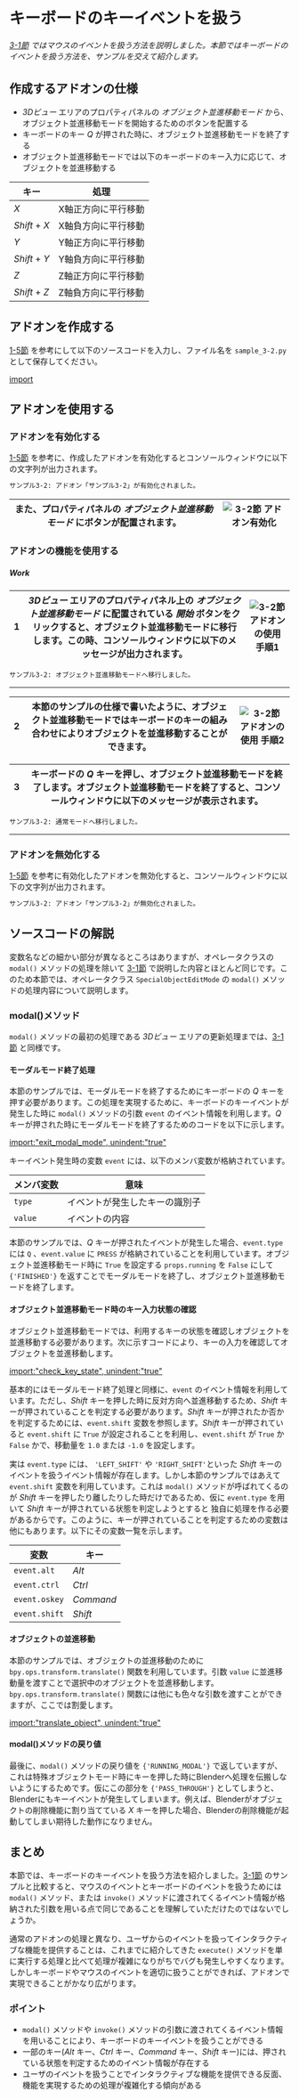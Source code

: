 <div id="sect_title_img_3_2"></div>

<div id="sect_title_text"></div>

# キーボードのキーイベントを扱う

<div id="preface"></div>

###### [3-1節](../01_Handle_Mouse_Click_Event.md) ではマウスのイベントを扱う方法を説明しました。本節ではキーボードのイベントを扱う方法を、サンプルを交えて紹介します。

## 作成するアドオンの仕様

* *3Dビュー* エリアのプロパティパネルの *オブジェクト並進移動モード* から、オブジェクト並進移動モードを開始するためのボタンを配置する
* キーボードのキー *Q* が押された時に、オブジェクト並進移動モードを終了する
* オブジェクト並進移動モードでは以下のキーボードのキー入力に応じて、オブジェクトを並進移動する

|キー|処理|
|---|---|
|*X*|X軸正方向に平行移動|
|*Shift* + *X*|X軸負方向に平行移動|
|*Y*|Y軸正方向に平行移動|
|*Shift* + *Y*|Y軸負方向に平行移動|
|*Z*|Z軸正方向に平行移動|
|*Shift* + *Z*|Z軸負方向に平行移動|


## アドオンを作成する

[1-5節](../chapter_01/05_Install_own_Add-on.md) を参考にして以下のソースコードを入力し、ファイル名を ```sample_3-2.py``` として保存してください。


[import](../../sample/src/chapter_03/sample_3-2.py)

## アドオンを使用する

### アドオンを有効化する

[1-5節](../chapter_01/05_Install_own_Add-on.md) を参考に、作成したアドオンを有効化するとコンソールウィンドウに以下の文字列が出力されます。

```sh
サンプル3-2: アドオン「サンプル3-2」が有効化されました。
```

<div id="sidebyside"></div>

|また、プロパティパネルの *オブジェクト並進移動モード* にボタンが配置されます。|![3-2節 アドオン有効化](https://dl.dropboxusercontent.com/s/sgjvumciomz3uh4/enable_add-on.png "3-2節 アドオン有効化")|
|---|---|


### アドオンの機能を使用する

<div id="process_title"></div>

##### Work

<div id="process"></div>

|<div id="box">1</div>|*3Dビュー* エリアのプロパティパネル上の *オブジェクト並進移動モード* に配置されている *開始* ボタンをクリックすると、オブジェクト並進移動モードに移行します。この時、コンソールウィンドウに以下のメッセージが出力されます。|![3-2節 アドオンの使用 手順1](https://dl.dropboxusercontent.com/s/io4co0ap9qnphb5/use_add-on_1.png "3-2節 アドオンの使用 手順1")|
|---|---|---|

```sh
サンプル3-2: オブジェクト並進移動モードへ移行しました。
```


<div id="process_sep"></div>

---


<div id="process"></div>

|<div id="box">2</div>|本節のサンプルの仕様で書いたように、オブジェクト並進移動モードではキーボードのキーの組み合わせによりオブジェクトを並進移動することができます。|![3-2節 アドオンの使用 手順2](https://dl.dropboxusercontent.com/s/7ygmch24qzmfcb0/use_add-on_2.png "3-2節 アドオンの使用 手順2")|
|---|---|---|



<div id="process_noimg"></div>

|<div id="box">3</div>|キーボードの *Q* キーを押し、オブジェクト並進移動モードを終了します。オブジェクト並進移動モードを終了すると、コンソールウィンドウに以下のメッセージが表示されます。|
|---|---|

```sh
サンプル3-2: 通常モードへ移行しました。
```


<div id="process_start_end"></div>

---


### アドオンを無効化する

[1-5節](../chapter_01/05_Install_own_Add-on.md) を参考に有効化したアドオンを無効化すると、コンソールウィンドウに以下の文字列が出力されます。

```sh
サンプル3-2: アドオン「サンプル3-2」が無効化されました。
```


## ソースコードの解説

変数名などの細かい部分が異なるところはありますが、オペレータクラスの ```modal()``` メソッドの処理を除いて [3-1節](01_Handle_Mouse_Click_Event.md) で説明した内容とほとんど同じです。このため本節では、オペレータクラス ```SpecialObjectEditMode``` の ```modal()``` メソッドの処理内容について説明します。

### modal()メソッド

```modal()``` メソッドの最初の処理である *3Dビュー* エリアの更新処理までは、[3-1節](01_Handle_Mouse_Click_Event.md) と同様です。

#### モーダルモード終了処理

本節のサンプルでは、モーダルモードを終了するためにキーボードの *Q* キーを押す必要があります。この処理を実現するために、キーボードのキーイベントが発生した時に ```modal()``` メソッドの引数 ```event``` のイベント情報を利用します。*Q* キーが押された時にモーダルモードを終了するためのコードを以下に示します。

[import:"exit_modal_mode", unindent:"true"](../../sample_raw/src/chapter_03/sample_3-2.py)

キーイベント発生時の変数 ```event``` には、以下のメンバ変数が格納されています。

|メンバ変数|意味|
|---|---|
|```type```|イベントが発生したキーの識別子|
|```value```|イベントの内容|

本節のサンプルでは、*Q* キーが押されたイベントが発生した場合、```event.type``` には ```Q``` 、```event.value``` に ```PRESS``` が格納されていることを利用しています。オブジェクト並進移動モード時に ```True``` を設定する ```props.running``` を ```False``` にして ```{'FINISHED'}``` を返すことでモーダルモードを終了し、オブジェクト並進移動モードを終了します。

#### オブジェクト並進移動モード時のキー入力状態の確認

オブジェクト並進移動モードでは、利用するキーの状態を確認しオブジェクトを並進移動する必要があります。次に示すコードにより、キーの入力を確認してオブジェクトを並進移動します。

[import:"check_key_state", unindent:"true"](../../sample_raw/src/chapter_03/sample_3-2.py)

基本的にはモーダルモード終了処理と同様に、```event``` のイベント情報を利用しています。ただし、*Shift* キーを押した時に反対方向へ並進移動するため、*Shift* キーが押されていることを判定する必要があります。*Shift* キーが押されたか否かを判定するためには、```event.shift``` 変数を参照します。*Shift* キーが押されていると ```event.shift``` に ```True``` が設定されることを利用し、```event.shift``` が ```True``` か ```False``` かで、移動量を ```1.0``` または ```-1.0``` を設定します。

実は ```event.type``` には、 ```'LEFT_SHIFT'``` や ```'RIGHT_SHIFT'```といった *Shift* キーのイベントを扱うイベント情報が存在します。しかし本節のサンプルではあえて ```event.shift``` 変数を利用しています。これは ```modal()``` メソッドが呼ばれてくるのが *Shift* キーを押したり離したりした時だけであるため、仮に ```event.type``` を用いて *Shift* キーが押されている状態を判定しようとすると 独自に処理を作る必要があるからです。このように、キーが押されていることを判定するための変数は他にもあります。以下にその変数一覧を示します。

|変数|キー|
|---|---|
|```event.alt```|*Alt*|
|```event.ctrl```|*Ctrl*|
|```event.oskey```|*Command*|
|```event.shift```|*Shift*|


#### オブジェクトの並進移動

本節のサンプルでは、オブジェクトの並進移動のために ```bpy.ops.transform.translate()``` 関数を利用しています。引数 ```value``` に並進移動量を渡すことで選択中のオブジェクトを並進移動します。```bpy.ops.transform.translate()``` 関数には他にも色々な引数を渡すことができますが、ここでは割愛します。

[import:"translate_object", unindent:"true"](../../sample_raw/src/chapter_03/sample_3-2.py)

#### modal()メソッドの戻り値

最後に、```modal()``` メソッドの戻り値を ```{'RUNNING_MODAL'}``` で返していますが、これは特殊オブジェクトモード時にキーを押した時にBlenderへ処理を伝搬しないようにするためです。仮にこの部分を ```{'PASS_THROUGH'}``` としてしまうと、Blenderにもキーイベントが発生してしまいます。例えば、Blenderがオブジェクトの削除機能に割り当てている *X* キーを押した場合、Blenderの削除機能が起動してしまい期待した動作になりません。

## まとめ

本節では、キーボードのキーイベントを扱う方法を紹介しました。[3-1節](01_Handle_Mouse_Click_Event.md) のサンプルと比較すると、マウスのイベントとキーボードのイベントを扱うためには ```modal()``` メソッド、または ```invoke()``` メソッドに渡されてくるイベント情報が格納された引数を用いる点で同じであることを理解していただけたのではないでしょうか。

通常のアドオンの処理と異なり、ユーザからのイベントを扱ってインタラクティブな機能を提供することは、これまでに紹介してきた ```execute()``` メソッドを単に実行する処理と比べて処理が複雑になりがちでバグも発生しやすくなります。しかしキーボードやマウスのイベントを適切に扱うことができれば、アドオンで実現できることがかなり広がります。


<div id="point"></div>

### ポイント

<div id="point_item"></div>

* ```modal()``` メソッドや ```invoke()``` メソッドの引数に渡されてくるイベント情報を用いることにより、キーボードのキーイベントを扱うことができる
* 一部のキー(*Alt* キー、*Ctrl* キー、*Command* キー、*Shift* キー)には、押されている状態を判定するためのイベント情報が存在する
* ユーザのイベントを扱うことでインタラクティブな機能を提供できる反面、機能を実現するための処理が複雑化する傾向がある
